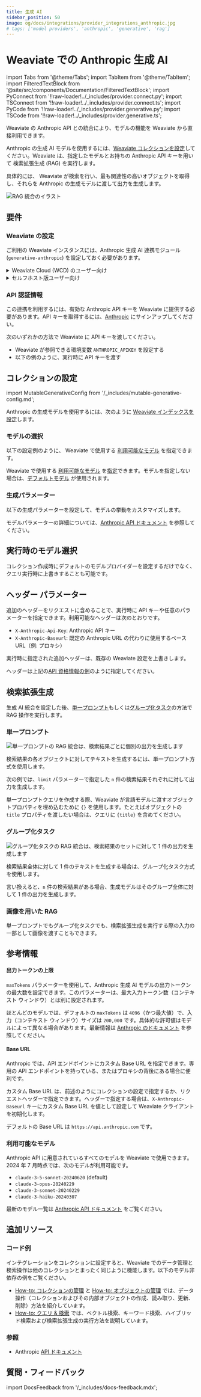 ```yaml
---
title: 生成 AI
sidebar_position: 50
image: og/docs/integrations/provider_integrations_anthropic.jpg
# tags: ['model providers', 'anthropic', 'generative', 'rag']
---
```


# Weaviate での Anthropic 生成 AI


import Tabs from '@theme/Tabs';
import TabItem from '@theme/TabItem';
import FilteredTextBlock from '@site/src/components/Documentation/FilteredTextBlock';
import PyConnect from '!!raw-loader!../_includes/provider.connect.py';
import TSConnect from '!!raw-loader!../_includes/provider.connect.ts';
import PyCode from '!!raw-loader!../_includes/provider.generative.py';
import TSCode from '!!raw-loader!../_includes/provider.generative.ts';

Weaviate の Anthropic API との統合により、モデルの機能を Weaviate から直接利用できます。

Anthropic の生成 AI モデルを使用するには、[Weaviate コレクションを設定](#configure-collection)してください。Weaviate は、指定したモデルとお持ちの Anthropic API キーを用いて 検索拡張生成 (RAG) を実行します。

具体的には、 Weaviate が検索を行い、最も関連性の高いオブジェクトを取得し、それらを Anthropic の生成モデルに渡して出力を生成します。

![RAG 統合のイラスト](../_includes/integration_anthropic_rag.png)

## 要件

### Weaviate の設定

ご利用の Weaviate インスタンスには、Anthropic 生成 AI 連携モジュール (`generative-anthropic`) を設定しておく必要があります。

<details>
  <summary>Weaviate Cloud (WCD) のユーザー向け</summary>

Weaviate Cloud (WCD) のサーバーレスインスタンスでは、この連携はデフォルトで有効になっています。

</details>

<details>
  <summary>セルフホスト版ユーザー向け</summary>

- モジュールが有効かどうかを確認するには、[クラスター メタデータ](/deploy/configuration/meta.md) をチェックしてください。
- Weaviate でモジュールを有効にするには、[モジュール設定方法](../../configuration/modules.md) ガイドに従ってください。

</details>

### API 認証情報

この連携を利用するには、有効な Anthropic API キーを Weaviate に提供する必要があります。API キーを取得するには、[Anthropic](https://www.anthropic.com/api) にサインアップしてください。

次のいずれかの方法で Weaviate に API キーを渡してください。

- Weaviate が参照できる環境変数 `ANTHROPIC_APIKEY` を設定する  
- 以下の例のように、実行時に API キーを渡す

<Tabs groupId="languages">

 <TabItem value="py" label="Python API v4">
    <FilteredTextBlock
      text={PyConnect}
      startMarker="# START AnthropicInstantiation"
      endMarker="# END AnthropicInstantiation"
      language="py"
    />
  </TabItem>

 <TabItem value="js" label="JS/TS API v3">
    <FilteredTextBlock
      text={TSConnect}
      startMarker="// START AnthropicInstantiation"
      endMarker="// END AnthropicInstantiation"
      language="ts"
    />
  </TabItem>

</Tabs>

## コレクションの設定

import MutableGenerativeConfig from '/_includes/mutable-generative-config.md';

<MutableGenerativeConfig />

Anthropic の生成モデルを使用するには、次のように [Weaviate インデックスを設定](../../manage-collections/generative-reranker-models.mdx#specify-a-generative-model-integration)します。

<Tabs groupId="languages">
  <TabItem value="py" label="Python API v4">
    <FilteredTextBlock
      text={PyCode}
      startMarker="# START BasicGenerativeAnthropic"
      endMarker="# END BasicGenerativeAnthropic"
      language="py"
    />
  </TabItem>

  <TabItem value="js" label="JS/TS API v3">
    <FilteredTextBlock
      text={TSCode}
      startMarker="// START BasicGenerativeAnthropic"
      endMarker="// END BasicGenerativeAnthropic"
      language="ts"
    />
  </TabItem>

</Tabs>

### モデルの選択

以下の設定例のように、 Weaviate で使用する [利用可能なモデル](#available-models) を指定できます。

<Tabs groupId="languages">
  <TabItem value="py" label="Python API v4">
    <FilteredTextBlock
      text={PyCode}
      startMarker="# START GenerativeAnthropicCustomModel"
      endMarker="# END GenerativeAnthropicCustomModel"
      language="py"
    />
  </TabItem>

  <TabItem value="js" label="JS/TS API v3">
    <FilteredTextBlock
      text={TSCode}
      startMarker="// START GenerativeAnthropicCustomModel"
      endMarker="// END GenerativeAnthropicCustomModel"
      language="ts"
    />
  </TabItem>

</Tabs>

Weaviate で使用する [利用可能なモデル](#available-models) を[指定](#generative-parameters)できます。モデルを指定しない場合は、[デフォルトモデル](#available-models) が使用されます。

### 生成パラメーター

以下の生成パラメーターを設定して、モデルの挙動をカスタマイズします。

<Tabs groupId="languages">
  <TabItem value="py" label="Python API v4">
    <FilteredTextBlock
      text={PyCode}
      startMarker="# START FullGenerativeAnthropic"
      endMarker="# END FullGenerativeAnthropic"
      language="py"
    />
  </TabItem>

  <TabItem value="js" label="JS/TS API v3">
    <FilteredTextBlock
      text={TSCode}
      startMarker="// START FullGenerativeAnthropic"
      endMarker="// END FullGenerativeAnthropic"
      language="ts"
    />
  </TabItem>

</Tabs>

モデルパラメーターの詳細については、[Anthropic API ドキュメント](https://www.anthropic.com/docs) を参照してください。

## 実行時のモデル選択

コレクション作成時にデフォルトのモデルプロバイダーを設定するだけでなく、クエリ実行時に上書きすることも可能です。

<Tabs groupId="languages">
  <TabItem value="py" label="Python API v4">
    <FilteredTextBlock
      text={PyCode}
      startMarker="# START RuntimeModelSelectionAnthropic"
      endMarker="# END RuntimeModelSelectionAnthropic"
      language="py"
    />
  </TabItem>
  <TabItem value="js" label="JS/TS Client v3">
    <FilteredTextBlock
      text={TSCode}
      startMarker="// START RuntimeModelSelectionAnthropic"
      endMarker="// END RuntimeModelSelectionAnthropic"
      language="ts"
    />
  </TabItem>
</Tabs>

## ヘッダー パラメーター

追加のヘッダーをリクエストに含めることで、実行時に API キーや任意のパラメーターを指定できます。利用可能なヘッダーは次のとおりです。

- `X-Anthropic-Api-Key`: Anthropic API キー  
- `X-Anthropic-Baseurl`: 既定の Anthropic URL の代わりに使用するベース URL（例: プロキシ）

実行時に指定された追加ヘッダーは、既存の Weaviate 設定を上書きします。

ヘッダーは上記の[API 資格情報の例](#api-credentials)のように指定してください。

## 検索拡張生成

生成 AI 統合を設定した後、[単一プロンプト](#single-prompt)もしくは[グループ化タスク](#grouped-task)の方法で RAG 操作を実行します。

### 単一プロンプト

![単一プロンプトの RAG 統合は、検索結果ごとに個別の出力を生成します](../_includes/integration_anthropic_rag_single.png)

検索結果の各オブジェクトに対してテキストを生成するには、単一プロンプト方式を使用します。

次の例では、`limit` パラメーターで指定した `n` 件の検索結果それぞれに対して出力を生成します。

単一プロンプトクエリを作成する際、Weaviate が言語モデルに渡すオブジェクトプロパティを埋め込むために `{}` を使用します。たとえばオブジェクトの `title` プロパティを渡したい場合は、クエリに `{title}` を含めてください。

<Tabs groupId="languages">

 <TabItem value="py" label="Python API v4">
    <FilteredTextBlock
      text={PyCode}
      startMarker="# START SinglePromptExample"
      endMarker="# END SinglePromptExample"
      language="py"
    />
  </TabItem>

 <TabItem value="js" label="JS/TS API v3">
    <FilteredTextBlock
      text={TSCode}
      startMarker="// START SinglePromptExample"
      endMarker="// END SinglePromptExample"
      language="ts"
    />
  </TabItem>

</Tabs>

### グループ化タスク

![グループ化タスクの RAG 統合は、検索結果のセットに対して 1 件の出力を生成します](../_includes/integration_anthropic_rag_grouped.png)

検索結果全体に対して 1 件のテキストを生成する場合は、グループ化タスク方式を使用します。

言い換えると、`n` 件の検索結果がある場合、生成モデルはそのグループ全体に対して 1 件の出力を生成します。

<Tabs groupId="languages">

 <TabItem value="py" label="Python API v4">
    <FilteredTextBlock
      text={PyCode}
      startMarker="# START GroupedTaskExample"
      endMarker="# END GroupedTaskExample"
      language="py"
    />
  </TabItem>

 <TabItem value="js" label="JS/TS API v3">
    <FilteredTextBlock
      text={TSCode}
      startMarker="// START GroupedTaskExample"
      endMarker="// END GroupedTaskExample"
      language="ts"
    />
  </TabItem>

</Tabs>


### 画像を用いた RAG

単一プロンプトでもグループ化タスクでも、検索拡張生成を実行する際の入力の一部として画像を渡すこともできます。 

<Tabs groupId="languages">

 <TabItem value="py" label="Python API v4">
    <FilteredTextBlock
      text={PyCode}
      startMarker="# START WorkingWithImagesAnthropic"
      endMarker="# END WorkingWithImagesAnthropic"
      language="py"
    />
  </TabItem>
  <TabItem value="js" label="JS/TS API v3">
    <FilteredTextBlock
      text={TSCode}
      startMarker="// START WorkingWithImagesAnthropic"
      endMarker="// END WorkingWithImagesAnthropic"
      language="ts"
    />
  </TabItem>
</Tabs>

## 参考情報

#### 出力トークンの上限

`maxTokens` パラメーターを使用して、Anthropic 生成 AI モデルの出力トークンの最大数を設定できます。このパラメーターは、最大入力トークン数（コンテキスト ウィンドウ）とは別に設定されます。

ほとんどのモデルでは、デフォルトの `maxTokens` は `4096`（かつ最大値）で、入力（コンテキスト ウィンドウ）サイズは `200,000` です。具体的な許可値はモデルによって異なる場合があります。最新情報は [Anthropic のドキュメント](https://docs.anthropic.com/en/docs/about-claude/models#model-comparison) を参照してください。

#### Base URL

Anthropic では、API エンドポイントにカスタム Base URL を指定できます。専用の API エンドポイントを持っている、またはプロキシの背後にある場合に便利です。

カスタム Base URL は、前述のようにコレクションの設定で指定するか、リクエストヘッダーで指定できます。ヘッダーで指定する場合は、`X-Anthropic-Baseurl` キーにカスタム Base URL を値として設定して Weaviate クライアントを初期化します。

デフォルトの Base URL は `https://api.anthropic.com` です。

### 利用可能なモデル

Anthropic API に用意されているすべてのモデルを Weaviate で使用できます。2024 年 7 月時点では、次のモデルが利用可能です。

- `claude-3-5-sonnet-20240620` (default)
- `claude-3-opus-20240229`
- `claude-3-sonnet-20240229`
- `claude-3-haiku-20240307`

最新のモデル一覧は [Anthropic API ドキュメント](https://docs.anthropic.com/en/docs/about-claude/models#model-names) をご覧ください。

## 追加リソース

### コード例

インテグレーションをコレクションに設定すると、Weaviate でのデータ管理と検索操作は他のコレクションとまったく同じように機能します。以下のモデル非依存の例をご覧ください。

- [How-to: コレクションの管理](../../manage-collections/index.mdx) と [How-to: オブジェクトの管理](../../manage-objects/index.mdx) では、データ操作（コレクションおよびその内部オブジェクトの作成、読み取り、更新、削除）方法を紹介しています。
- [How-to: クエリ & 検索](../../search/index.mdx) では、ベクトル検索、キーワード検索、ハイブリッド検索および検索拡張生成の実行方法を説明しています。

### 参照

- Anthropic [API ドキュメント](https://www.anthropic.com/docs)

## 質問・フィードバック

import DocsFeedback from '/_includes/docs-feedback.mdx';

<DocsFeedback/>


